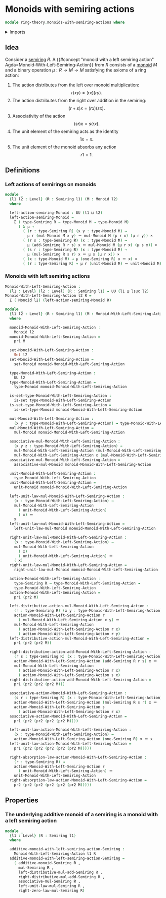 # Monoids with semiring actions

```agda
module ring-theory.monoids-with-semiring-actions where
```

<details><summary>Imports</summary>

```agda
open import foundation.cartesian-product-types
open import foundation.dependent-pair-types
open import foundation.identity-types
open import foundation.sets
open import foundation.universe-levels

open import group-theory.monoids

open import ring-theory.semirings
```

</details>

## Idea

Consider a [semiring](ring-theory.semirings.md) $R$. A
{{#concept "monoid with a left semiring action" Agda=Monoid-With-Left-Semiring-Action}}
from $R$ consists of a [monoid](group-theory.monoids.md) $M$ and a binary
operation $\mu : R \to M \to M$ satisfying the axioms of a ring action:

1. The action distributes from the left over monoid multiplication:
   $$
     r(xy) = (rx)(ry).
   $$
2. The action distributes from the right over addition in the semiring:
   $$
     (r+s)x = (rx)(sx).
   $$
3. Associativity of the action
   $$
     (sr)x = s(rx).
   $$
4. The unit element of the semiring acts as the identity
   $$
     1x = x.
   $$
5. The unit element of the monoid absorbs any action
   $$
     r1 = 1.
   $$

## Definitions

### Left actions of semirings on monoids

```agda
module _
  {l1 l2 : Level} (R : Semiring l1) (M : Monoid l2)
  where

  left-action-semiring-Monoid : UU (l1 ⊔ l2)
  left-action-semiring-Monoid =
    Σ ( type-Semiring R → type-Monoid M → type-Monoid M)
      ( λ μ →
        ( (r : type-Semiring R) (x y : type-Monoid M) →
          μ r (mul-Monoid M x y) ＝ mul-Monoid M (μ r x) (μ r y)) ×
        ( (r s : type-Semiring R) (x : type-Monoid M) →
          μ (add-Semiring R r s) x ＝ mul-Monoid M (μ r x) (μ s x)) ×
        ( (s r : type-Semiring R) (x : type-Monoid M) →
          μ (mul-Semiring R s r) x ＝ μ s (μ r x)) ×
        ( (x : type-Monoid M) → μ (one-Semiring R) x ＝ x) ×
        ( (r : type-Semiring R) → μ r (unit-Monoid M) ＝ unit-Monoid M))
```

### Monoids with left semiring actions

```agda
Monoid-With-Left-Semiring-Action :
  {l1 : Level} (l2 : Level) (R : Semiring l1) → UU (l1 ⊔ lsuc l2)
Monoid-With-Left-Semiring-Action l2 R =
  Σ ( Monoid l2) (left-action-semiring-Monoid R)

module _
  {l1 l2 : Level} (R : Semiring l1) (M : Monoid-With-Left-Semiring-Action l2 R)
  where

  monoid-Monoid-With-Left-Semiring-Action :
    Monoid l2
  monoid-Monoid-With-Left-Semiring-Action =
    pr1 M

  set-Monoid-With-Left-Semiring-Action :
    Set l2
  set-Monoid-With-Left-Semiring-Action =
    set-Monoid monoid-Monoid-With-Left-Semiring-Action

  type-Monoid-With-Left-Semiring-Action :
    UU l2
  type-Monoid-With-Left-Semiring-Action =
    type-Monoid monoid-Monoid-With-Left-Semiring-Action

  is-set-type-Monoid-With-Left-Semiring-Action :
    is-set type-Monoid-With-Left-Semiring-Action
  is-set-type-Monoid-With-Left-Semiring-Action =
    is-set-type-Monoid monoid-Monoid-With-Left-Semiring-Action

  mul-Monoid-With-Left-Semiring-Action :
    (x y : type-Monoid-With-Left-Semiring-Action) → type-Monoid-With-Left-Semiring-Action
  mul-Monoid-With-Left-Semiring-Action =
    mul-Monoid monoid-Monoid-With-Left-Semiring-Action

  associative-mul-Monoid-With-Left-Semiring-Action :
    (x y z : type-Monoid-With-Left-Semiring-Action) →
    mul-Monoid-With-Left-Semiring-Action (mul-Monoid-With-Left-Semiring-Action x y) z ＝
    mul-Monoid-With-Left-Semiring-Action x (mul-Monoid-With-Left-Semiring-Action y z)
  associative-mul-Monoid-With-Left-Semiring-Action =
    associative-mul-Monoid monoid-Monoid-With-Left-Semiring-Action

  unit-Monoid-With-Left-Semiring-Action :
    type-Monoid-With-Left-Semiring-Action
  unit-Monoid-With-Left-Semiring-Action =
    unit-Monoid monoid-Monoid-With-Left-Semiring-Action

  left-unit-law-mul-Monoid-With-Left-Semiring-Action :
    (x : type-Monoid-With-Left-Semiring-Action) →
    mul-Monoid-With-Left-Semiring-Action
      ( unit-Monoid-With-Left-Semiring-Action)
      ( x) ＝
    x
  left-unit-law-mul-Monoid-With-Left-Semiring-Action =
    left-unit-law-mul-Monoid monoid-Monoid-With-Left-Semiring-Action

  right-unit-law-mul-Monoid-With-Left-Semiring-Action :
    (x : type-Monoid-With-Left-Semiring-Action) →
    mul-Monoid-With-Left-Semiring-Action
      ( x)
      ( unit-Monoid-With-Left-Semiring-Action) ＝
    ( x)
  right-unit-law-mul-Monoid-With-Left-Semiring-Action =
    right-unit-law-mul-Monoid monoid-Monoid-With-Left-Semiring-Action

  action-Monoid-With-Left-Semiring-Action :
    type-Semiring R → type-Monoid-With-Left-Semiring-Action →
    type-Monoid-With-Left-Semiring-Action
  action-Monoid-With-Left-Semiring-Action =
    pr1 (pr2 M)

  left-distributive-action-mul-Monoid-With-Left-Semiring-Action :
    (r : type-Semiring R) (x y : type-Monoid-With-Left-Semiring-Action) →
    action-Monoid-With-Left-Semiring-Action r
      ( mul-Monoid-With-Left-Semiring-Action x y) ＝
    mul-Monoid-With-Left-Semiring-Action
      ( action-Monoid-With-Left-Semiring-Action r x)
      ( action-Monoid-With-Left-Semiring-Action r y)
  left-distributive-action-mul-Monoid-With-Left-Semiring-Action =
    pr1 (pr2 (pr2 M))

  right-distributive-action-add-Monoid-With-Left-Semiring-Action :
    (r s : type-Semiring R) (x : type-Monoid-With-Left-Semiring-Action) →
    action-Monoid-With-Left-Semiring-Action (add-Semiring R r s) x ＝
    mul-Monoid-With-Left-Semiring-Action
      ( action-Monoid-With-Left-Semiring-Action r x)
      ( action-Monoid-With-Left-Semiring-Action s x)
  right-distributive-action-add-Monoid-With-Left-Semiring-Action =
    pr1 (pr2 (pr2 (pr2 M)))

  associative-action-Monoid-With-Left-Semiring-Action :
    (s r : type-Semiring R) (x : type-Monoid-With-Left-Semiring-Action) →
    action-Monoid-With-Left-Semiring-Action (mul-Semiring R s r) x ＝
    action-Monoid-With-Left-Semiring-Action s
      ( action-Monoid-With-Left-Semiring-Action r x)
  associative-action-Monoid-With-Left-Semiring-Action =
    pr1 (pr2 (pr2 (pr2 (pr2 M))))

  left-unit-law-action-Monoid-With-Left-Semiring-Action :
    (x : type-Monoid-With-Left-Semiring-Action) →
    action-Monoid-With-Left-Semiring-Action (one-Semiring R) x ＝ x
  left-unit-law-action-Monoid-With-Left-Semiring-Action =
    pr1 (pr2 (pr2 (pr2 (pr2 (pr2 M)))))

  right-absorption-law-action-Monoid-With-Left-Semiring-Action :
    (r : type-Semiring R) →
    action-Monoid-With-Left-Semiring-Action r
      ( unit-Monoid-With-Left-Semiring-Action) ＝
    unit-Monoid-With-Left-Semiring-Action
  right-absorption-law-action-Monoid-With-Left-Semiring-Action =
    pr2 (pr2 (pr2 (pr2 (pr2 (pr2 M)))))
```

## Properties

### The underlying additive monoid of a semiring is a monoid with a left semiring action

```agda
module _
  {l1 : Level} (R : Semiring l1)
  where

  additive-monoid-with-left-semiring-action-Semiring :
    Monoid-With-Left-Semiring-Action l1 R
  additive-monoid-with-left-semiring-action-Semiring =
    ( additive-monoid-Semiring R ,
      mul-Semiring R ,
      left-distributive-mul-add-Semiring R ,
      right-distributive-mul-add-Semiring R ,
      associative-mul-Semiring R ,
      left-unit-law-mul-Semiring R ,
      right-zero-law-mul-Semiring R)
```
